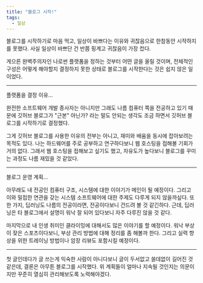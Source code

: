 ```yaml
---
title: "블로그 시작!"
tags:
  - 일상
---
```


블로그를 시작하기로 마음 먹고, 일상이 바쁘다는 이유와 귀찮음으로 한참동안 시작하지를 못했다.
사실 일상이 바쁘단 건 반쯤 핑계고 귀찮음이 가장 컸다.

게으른 완벽주의자인 나로썬 플랫폼을 정하는 것부터 어떤 글을 올릴 것이며, 전체적인 구성은 어떻게 해야할지
결정하지 못한 상태로 블로그를 시작한다는 것은 쉽지 않은 일이었다.

------

플랫폼을 결정 이유...

완전한 소프트웨어 개발 종사자는 아니지만 그래도 나름 컴퓨터 쪽을 전공하고 있기 때문에 깃허브 블로그가 "근본" 아닌가?
라는 말도 안되는 생각도 조금 하면서 깃허브 블로그를 시작하기로 결정했다.

그게 깃허브 블로그를 사용한 이유의 전부는 아니고, 재미와 배움을 동시에 잡아보려는 목적도 있다.
나는 하드웨어를 주로 공부하고 연구하다보니 웹 호스팅을 접해볼 기회가 거의 없다.
그래서 웹 호스팅을 접해보고 싶기도 했고, 자유도가 높다보니 블로그를 꾸미는 과정도 나름 재밌을 것 같았다.

-----

블로그 운영 계획...

아무래도 내 전공인 컴퓨터 구조, 시스템에 대한 이야기가 메인이 될 예정이다.
그리고 이와 밀접한 연관을 갖는 시스템 소프트웨어에 대한 주제도 다루게 되지 않을까싶다.
또 한 가지, 딥러닝도 나름의 전공이라면, 전공이다보니 건드려 볼 것 같긴하다.
근데, 딥러닝은 타 블로그에서 설명이 워낙 잘 되어 있다보니 자주 다루진 않을 것 같다.

마지막으로 내 인생 취미인 클라이밍에 대해서도 많은 이야기를 할 예정이다.
워낙 부상이 잦은 스포츠이다보니, 부상 관리 방법에 대해 정리를 좀 해볼까 한다.
그리고 실력 향상을 위한 트레이닝 방법이나 암장 리뷰도 포함시킬 예정이다.

----

첫 글인데다가 글 쓰는게 익숙한 사람이 아니다보니 글이 두서없고 쓸데없이 길어진 것 같은데,
결론은 아무튼 블로그를 시작했다.
위 계획들이 얼마나 지속될 것인지는 의문이지만 꾸준히 열심히 관리해보도록 노력해야겠다.





